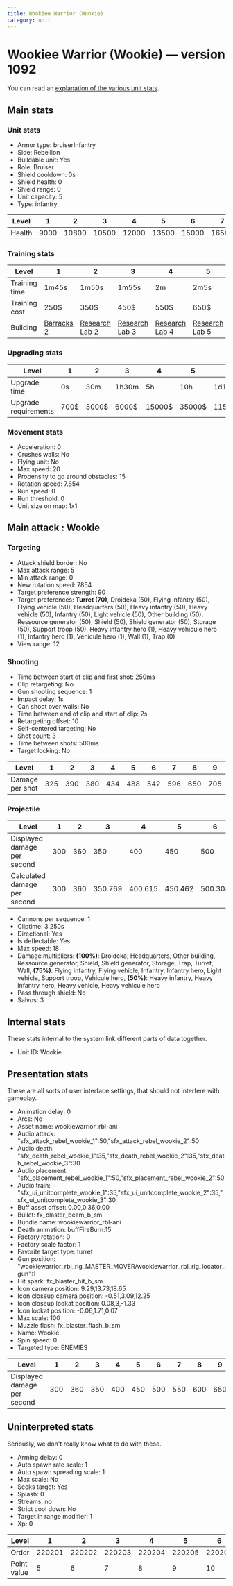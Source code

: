 ```yaml
---
title: Wookiee Warrior (Wookie)
category: unit
---
```


# Wookiee Warrior (Wookie) — version 1092

You can read an [explanation  of the various unit stats](unitexplained.md).

## Main stats

### Unit stats

  * Armor type: bruiserInfantry
  * Side: Rebellion
  * Buildable unit: Yes
  * Role: Bruiser
  * Shield cooldown: 0s
  * Shield health: 0
  * Shield range: 0
  * Unit capacity: 5
  * Type: infantry

|Level |1   |2    |3    |4    |5    |6    |7    |8    |9    |10   |
|------|----|-----|-----|-----|-----|-----|-----|-----|-----|-----|
|Health|9000|10800|10500|12000|13500|15000|16500|18000|19500|22500|


### Training stats

|Level        |1                               |2                                     |3                                     |4                                     |5                                     |6                                     |7                                     |8                                     |9                                     |10                                     |
|-------------|--------------------------------|--------------------------------------|--------------------------------------|--------------------------------------|--------------------------------------|--------------------------------------|--------------------------------------|--------------------------------------|--------------------------------------|---------------------------------------|
|Training time|1m45s                           |1m50s                                 |1m55s                                 |2m                                    |2m5s                                  |2m10s                                 |2m15s                                 |2m20s                                 |2m25s                                 |2m30s                                  |
|Training cost|250$                            |350$                                  |450$                                  |550$                                  |650$                                  |750$                                  |850$                                  |1000$                                 |1050$                                 |1150$                                  |
|Building     |[Barracks 2](rebelBarracks.html)|[Research Lab 2](rebelOffenseLab.html)|[Research Lab 3](rebelOffenseLab.html)|[Research Lab 4](rebelOffenseLab.html)|[Research Lab 5](rebelOffenseLab.html)|[Research Lab 6](rebelOffenseLab.html)|[Research Lab 7](rebelOffenseLab.html)|[Research Lab 8](rebelOffenseLab.html)|[Research Lab 9](rebelOffenseLab.html)|[Research Lab 10](rebelOffenseLab.html)|


### Upgrading stats

|Level               |1   |2    |3    |4     |5     |6      |7      |8      |9       |10      |
|--------------------|----|-----|-----|------|------|-------|-------|-------|--------|--------|
|Upgrade time        |0s  |30m  |1h30m|5h    |10h   |1d12h  |2d12h  |4d     |6d      |1w2d    |
|Upgrade requirements|700$|3000$|6000$|15000$|35000$|115000$|175000$|350000$|1000000$|2000000$|


### Movement stats

  * Acceleration: 0
  * Crushes walls: No
  * Flying unit: No
  * Max speed: 20
  * Propensity to go around obstacles: 15
  * Rotation speed: 7.854
  * Run speed: 0
  * Run threshold: 0
  * Unit size on map: 1x1

## Main attack : Wookie

### Targeting

  * Attack shield border: No
  * Max attack range: 5
  * Min attack range: 0
  * New rotation speed: 7854
  * Target preference strength: 90
  * Target preferences: **Turret (70)**, Droideka (50), Flying infantry (50), Flying vehicle (50), Headquarters (50), Heavy infantry (50), Heavy vehicle (50), Infantry (50), Light vehicle (50), Other building (50), Ressource generator (50), Shield (50), Shield generator (50), Storage (50), Support troop (50), Heavy infantry hero (1), Heavy vehicule hero (1), Infantry hero (1), Vehicule hero (1), Wall (1), Trap (0)
  * View range: 12

### Shooting

  * Time between start of clip and first shot: 250ms
  * Clip retargeting: No
  * Gun shooting sequence: 1
  * Impact delay: 1s
  * Can shoot over walls: No
  * Time between end of clip and start of clip: 2s
  * Retargeting offset: 10
  * Self-centered targeting: No
  * Shot count: 3
  * Time between shots: 500ms
  * Target locking: No

|Level          |1  |2  |3  |4  |5  |6  |7  |8  |9  |10 |
|---------------|---|---|---|---|---|---|---|---|---|---|
|Damage per shot|325|390|380|434|488|542|596|650|705|813|


### Projectile

|Level                       |1  |2  |3      |4      |5      |6      |7      |8  |9      |10     |
|----------------------------|---|---|-------|-------|-------|-------|-------|---|-------|-------|
|Displayed damage per second |300|360|350    |400    |450    |500    |550    |600|650    |750    |
|Calculated damage per second|300|360|350.769|400.615|450.462|500.308|550.154|600|650.769|750.462|


  * Cannons per sequence: 1
  * Cliptime: 3.250s
  * Directional: Yes
  * Is deflectable: Yes
  * Max speed: 18
  * Damage multipliers: **(100%)**: Droideka, Headquarters, Other building, Ressource generator, Shield, Shield generator, Storage, Trap, Turret, Wall, **(75%)**: Flying infantry, Flying vehicle, Infantry, Infantry hero, Light vehicle, Support troop, Vehicule hero, **(50%)**: Heavy infantry, Heavy infantry hero, Heavy vehicle, Heavy vehicule hero
  * Pass through shield: No
  * Salvos: 3

## Internal stats

These stats internal to the system link different parts of data together.

  * Unit ID: Wookie

## Presentation stats

These are all sorts of user interface settings, that should not interfere with gameplay.

  * Animation delay: 0
  * Arcs: No
  * Asset name: wookiewarrior_rbl-ani
  * Audio attack: "sfx_attack_rebel_wookie_1":50,"sfx_attack_rebel_wookie_2":50
  * Audio death: "sfx_death_rebel_wookie_1":35,"sfx_death_rebel_wookie_2":35,"sfx_death_rebel_wookie_3":30
  * Audio placement: "sfx_placement_rebel_wookie_1":50,"sfx_placement_rebel_wookie_2":50
  * Audio train: "sfx_ui_unitcomplete_wookie_1":35,"sfx_ui_unitcomplete_wookie_2":35,"sfx_ui_unitcomplete_wookie_3":30
  * Buff asset offset: 0.00,0.36,0.00
  * Bullet: fx_blaster_beam_b_sm
  * Bundle name: wookiewarrior_rbl-ani
  * Death animation: buffFireBurn:15
  * Factory rotation: 0
  * Factory scale factor: 1
  * Favorite target type: turret
  * Gun position: "wookiewarrior_rbl_rig_MASTER_MOVER/wookiewarrior_rbl_rig_locator_gun":1
  * Hit spark: fx_blaster_hit_b_sm
  * Icon camera position: 9.29,13.73,18.65
  * Icon closeup camera position: -0.51,3.09,12.25
  * Icon closeup lookat position: 0.08,3,-1.33
  * Icon lookat position: -0.06,1.71,0.07
  * Max scale: 100
  * Muzzle flash: fx_blaster_flash_b_sm
  * Name: Wookie
  * Spin speed: 0
  * Targeted type: ENEMIES

|Level                      |1  |2  |3  |4  |5  |6  |7  |8  |9  |10 |
|---------------------------|---|---|---|---|---|---|---|---|---|---|
|Displayed damage per second|300|360|350|400|450|500|550|600|650|750|


## Uninterpreted stats

Seriously, we don't really know what to do with these.

  * Arming delay: 0
  * Auto spawn rate scale: 1
  * Auto spawn spreading scale: 1
  * Max scale: No
  * Seeks target: Yes
  * Splash: 0
  * Streams: no
  * Strict cool down: No
  * Target in range modifier: 1
  * Xp: 0

|Level      |1     |2     |3     |4     |5     |6     |7     |8     |9     |10    |
|-----------|------|------|------|------|------|------|------|------|------|------|
|Order      |220201|220202|220203|220204|220205|220206|220207|220208|220209|220210|
|Point value|5     |6     |7     |8     |9     |10    |11    |12    |13    |15    |


